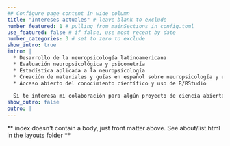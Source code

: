 ```yaml
---
## Configure page content in wide column
title: "Intereses actuales" # leave blank to exclude
number_featured: 1 # pulling from mainSections in config.toml
use_featured: false # if false, use most recent by date
number_categories: 3 # set to zero to exclude
show_intro: true
intro: |
  * Desarrollo de la neuropsicología latinoamericana
  * Evaluación neuropsicológica y psicometría
  * Estadística aplicada a la neuropsicología
  * Creación de materiales y guías en español sobre neuropsicología y estadística aplicada
  * Acceso abierto del conocimiento científico y uso de R/RStudio
  
  Si te interesa mi colaboración para algún proyecto de ciencia abierta sobre neuropsicología o estadística aplicada en esa disciplina, contactame por mis redes sociales ;) 
show_outro: false
outro: |
---
```


** index doesn't contain a body, just front matter above.
See about/list.html in the layouts folder **